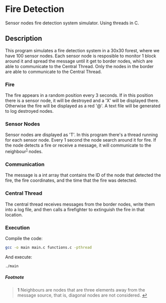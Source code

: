 # Fire Detection
Sensor nodes fire detection system simulator. Using threads in C.

## Description
This program simulates a fire detection system in a 30x30 forest, where we have 100 sensor nodes. Each sensor node is resposible to monitor 1 block around it and spread the message until it get to border nodes, which are able to communicate to the Central Thread. Only the nodes in the border are able to communicate to the Central Thread.

### Fire

The fire appears in a random position every 3 seconds. If in this position there is a sensor node, it will be destroyed and a 'X' will be displayed there. Otherwise the fire will be displayed as a red '@'. A text file will be generated to log destroyed nodes. 

### Sensor Nodes

Sensor nodes are displayed as 'T'. In this program there's a thread running for each sensor node. Every 1 second the node search around it for fire. If the node detects a fire or receive a message, it will communicate to the neighbour<sup id="a1">[1](#f1)</sup> nodes.

### Communication

The message is a int array that contains the ID of the node that detected the fire, the fire coordinates, and the time that the fire was detected.

### Central Thread

The central thread receives messages from the border nodes, write them into a log file, and then calls a firefighter to extinguish the fire in that location. 


### Execution

Compile the code:
```bash
gcc -o main main.c functions.c -pthread
```
And execute:
```bash
./main
```

##### Footnote
> <b id="f1">1</b> Neighbours are nodes that are three elements away from the message source, that is, diagonal nodes are not considered. [↩](#a1)
